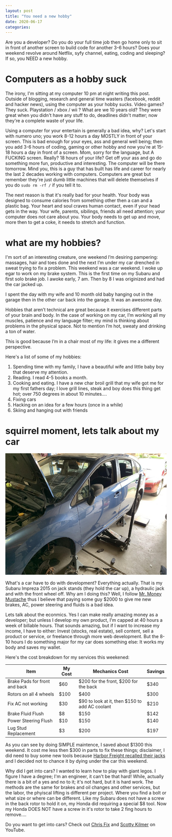 ```yaml
---
layout: post
title: "You need a new hobby"
date: 2020-06-17
categories: 
---
```



Are you a developer? Do you do your full time job then go home only to sit in front of another screen to build code for another 3-6 hours? Does your weekend revolve around Netflix, syfy channel, eating, coding and sleeping? If so, you NEED a new hobby. 

# Computers as a hobby suck 

The irony, I'm sitting at my computer 10 pm at night writing this post. Outside of blogging, research and general time wasters (facebook, reddit and hacker news), using the computer as your hobby sucks. Video games? They suck. Playstation / xbox / wii ? What are we 10 years old? They were great when you didn't have any stuff to do, deadlines didn't matter; now they're a complete waste of your life. 

Using a computer for your entertain is generally a bad idea, why? Let's start with numero uno; you work 8-12 hours a day MOSTLY in front of your screen. This is bad enough for your eyes, ass and general well being; then you add 3-6 hours of coding, gaming or other hobby and now you're at 15-18 hours a day in front of a screen. Mom, sorry for the language, but A FUCKING screen. Really? 18 hours of your life? Get off your ass and go do something more fun, productive and interesting. The computer will be there tomorrow. Mind you, this is a guy that has built has life and career for nearly the last 2 decades working with computers. Computers are great but remember they're just dumb little machines that will delete themselves if you do `sudo rm -rf /` if you tell it to.  

The next reason is that it's really bad for your health. Your body was designed to consume calories from something other then a can and a plastic bag. Your heart and soul craves human contact, even if your head gets in the way. Your wife, parents, sibilings, friends all need attention; your computer does not care about you. Your body needs to get up and move, more then to get a coke, it needs to stretch and function. 

# what are my hobbies?

I'm sort of an interesting creature, one weekend I’m desiring pampering: massages, hair and toes done and the next I’m under my car drenched in sweat trying to fix a problem. This weekend was a car weekend. I woke up egar to work on my brake system. This is the first time on my Subaru and first solo brake job. I awoke early, 7 am. Then by 8 I was originized and had the car jacked up. 

I spent the day with my wife and 10 month old baby hanging out in the garage then in the other car back into the garage. It was an awesome day. 

Hobbies that aren’t technical are great because it exercises different parts of your brain and body. In the case of working on my car, I’m working all my muscles, patience and my language filter; my mind is thinking about problems in the physical space. Not to mention I’m hot, sweaty and drinking a ton of water. 

This is good because I’m in a chair most of my life: it gives me a different perspective. 

Here's a list of some of my hobbies: 

1. Spending time with my family, I have a beautiful wife and little baby boy that deserve my attention. 
2. Reading. I read 4-5 books a month. 
3. Cooking and eating. I have a new char broil grill that my wife got me for my first fathers day; I love grill lines, steak and boy does this thing get hot; over 750 degrees in about 10 minutes.... 
4. Fixing cars
5. Hacking on an idea for a few hours (once in a while)
6. Skiing and hanging out with friends 

# squirrel moment, lets talk about my car

![jacked car](/assets/img/subie_jacked_06172020.jpg)

What's a car have to do with development? Everything actually. That is my Subaru Impreza 2015 on jack stands (they hold the car up), a hydraulic jack and with the front wheel off. Why am I doing this? Well, I follow [Mr. Money Mustache](https://www.mrmoneymustache.com/) thus I believe that paying some guy $2000 to give me new brakes, AC, power steering and fluids is a bad idea. 

Lets talk about the econmics. Yes I can make really amazing money as a developer; but unless I develop my own product, I'm capped at 40 hours a week of billable hours. That sounds amazing, but if I want to increase my income, I have to either: Invest (stocks, real estate), sell content, sell a product or service, or freelance through more web development. But the 8-10 hours I do something major for my car does something else: It works my body and saves my wallet. 

Here's the cost breakdown for my services this weekened:

| Item | My Cost | Mechanics Cost | Savings |
| ---- | ----- | ---- | --- |
| Brake Pads for front and back | $60 | $200 for the front, $200 for the back | $340 |
| Rotors on all 4 wheels | $100 | $400 | $300 |
| Fix AC not working | $30 | $90 to look at it, then $150 to add AC coolant | $210 | 
| Brake Fluid Flush | $8 | $150 | $142 | 
| Power Steering Flush | $10 | $150 | $140 | 
| Lug Stud Replacement | $3 | $200 | $197


As you can see by doing SIMPLE maintence, I saved about $1300 this weekend. It cost me less then $300 in parts to fix these things; disclaimer, I did need to buy some new tools because [Harbor Freight recalled their jacks](https://www.motortrend.com/news/harbor-freight-jack-stand-recall-safety-tips/) and I decided not to chance it by dying under the car this weekend. 

Why did I get into cars? I wanted to learn how to play with giant legos. I figure I have a degree; I'm an engineer, it can't be that hard! While, actually there is a bit of a yes and no to it; it's not hard, but it is hard work. The methods are the same for brakes and oil changes and other services, but the labor, the phyiscal lifting is different per project. Where you find a bolt or what size or where can be different. Like my Subaru does not have a screw in the back rotor to hold it on, my Honda did requiring a special $8 tool. Now my Honda DOES NOT have a screw in it's rotor to take 2 fing hours to remove.... 

Do you want to get into cars? Check out [Chris Fix](https://www.youtube.com/channel/UCes1EvRjcKU4sY_UEavndBw) and [Scotty Kilmer](https://www.youtube.com/user/scottykilmer) on YouTube. 

